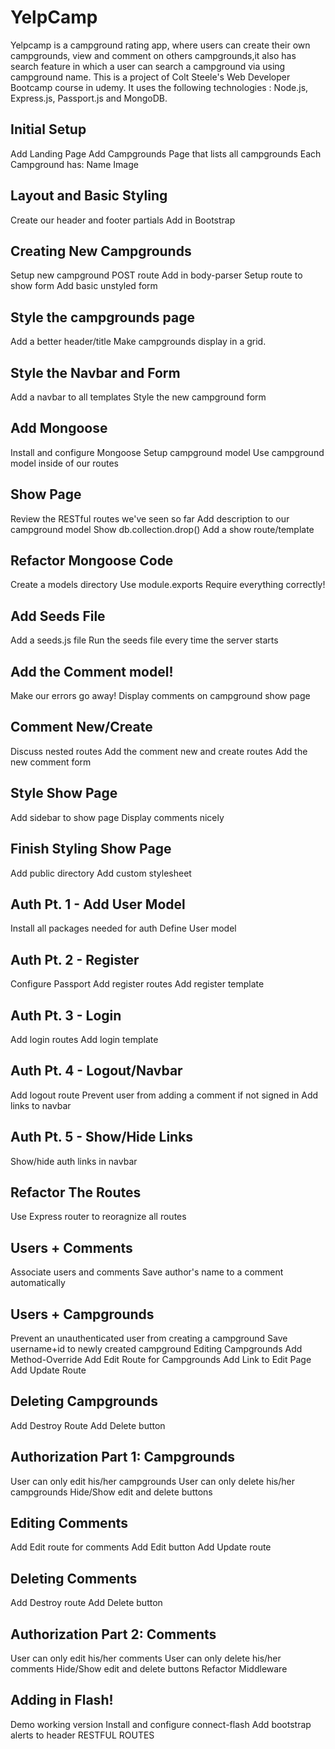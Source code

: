 # YelpCamp
Yelpcamp is a campground rating app, where users can create their own campgrounds, view and comment on others campgrounds,it also has search feature in which a user can search a campground via using campground name. This is a  project of Colt Steele's Web Developer Bootcamp course in udemy. 
It uses the following technologies : Node.js, Express.js, Passport.js and MongoDB.

## Initial Setup

Add Landing Page
Add Campgrounds Page that lists all campgrounds
Each Campground has:
Name
Image
## Layout and Basic Styling
Create our header and footer partials
Add in Bootstrap
## Creating New Campgrounds

Setup new campground POST route
Add in body-parser
Setup route to show form
Add basic unstyled form

## Style the campgrounds page
Add a better header/title
Make campgrounds display in a grid.

## Style the Navbar and Form
Add a navbar to all templates
Style the new campground form

## Add Mongoose
Install and configure Mongoose
Setup campground model
Use campground model inside of our routes
## Show Page

Review the RESTful routes we've seen so far
Add description to our campground model
Show db.collection.drop()
Add a show route/template
## Refactor Mongoose Code

Create a models directory
Use module.exports
Require everything correctly!
## Add Seeds File

Add a seeds.js file
Run the seeds file every time the server starts
## Add the Comment model!

Make our errors go away!
Display comments on campground show page
## Comment New/Create

Discuss nested routes
Add the comment new and create routes
Add the new comment form
## Style Show Page

Add sidebar to show page
Display comments nicely
## Finish Styling Show Page

Add public directory
Add custom stylesheet
## Auth Pt. 1 - Add User Model

Install all packages needed for auth
Define User model
## Auth Pt. 2 - Register

Configure Passport
Add register routes
Add register template
## Auth Pt. 3 - Login

Add login routes
Add login template
## Auth Pt. 4 - Logout/Navbar

Add logout route
Prevent user from adding a comment if not signed in
Add links to navbar
## Auth Pt. 5 - Show/Hide Links

Show/hide auth links in navbar
## Refactor The Routes

Use Express router to reoragnize all routes
## Users + Comments

Associate users and comments
Save author's name to a comment automatically
## Users + Campgrounds

Prevent an unauthenticated user from creating a campground
Save username+id to newly created campground
Editing Campgrounds
Add Method-Override
Add Edit Route for Campgrounds
Add Link to Edit Page
Add Update Route
## Deleting Campgrounds

Add Destroy Route
Add Delete button
## Authorization Part 1: Campgrounds

User can only edit his/her campgrounds
User can only delete his/her campgrounds
Hide/Show edit and delete buttons
## Editing Comments

Add Edit route for comments
Add Edit button
Add Update route
## Deleting Comments

Add Destroy route
Add Delete button
## Authorization Part 2: Comments

User can only edit his/her comments
User can only delete his/her comments
Hide/Show edit and delete buttons
Refactor Middleware
## Adding in Flash!

Demo working version
Install and configure connect-flash
Add bootstrap alerts to header
RESTFUL ROUTES
